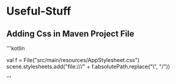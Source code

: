 # Useful-Stuff

## Adding Css in Maven Project File

'''kotlin

val f = File("src/main/resources/AppStylesheet.css")
scene.stylesheets.add("file:///" + f.absolutePath.replace("\\", "/"))

'''
